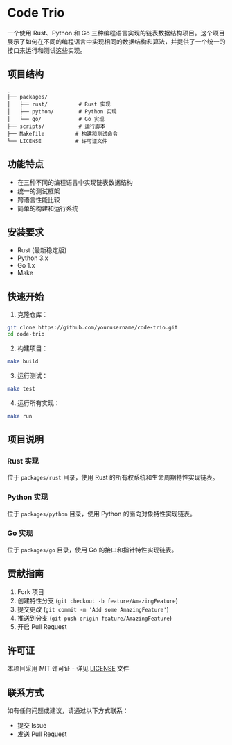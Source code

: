 # Code Trio

一个使用 Rust、Python 和 Go 三种编程语言实现的链表数据结构项目。这个项目展示了如何在不同的编程语言中实现相同的数据结构和算法，并提供了一个统一的接口来运行和测试这些实现。

## 项目结构

```
.
├── packages/
│   ├── rust/          # Rust 实现
│   ├── python/        # Python 实现
│   └── go/            # Go 实现
├── scripts/           # 运行脚本
├── Makefile          # 构建和测试命令
└── LICENSE           # 许可证文件
```

## 功能特点

- 在三种不同的编程语言中实现链表数据结构
- 统一的测试框架
- 跨语言性能比较
- 简单的构建和运行系统

## 安装要求

- Rust (最新稳定版)
- Python 3.x
- Go 1.x
- Make

## 快速开始

1. 克隆仓库：

```bash
git clone https://github.com/yourusername/code-trio.git
cd code-trio
```

2. 构建项目：

```bash
make build
```

3. 运行测试：

```bash
make test
```

4. 运行所有实现：

```bash
make run
```

## 项目说明

### Rust 实现

位于 `packages/rust` 目录，使用 Rust 的所有权系统和生命周期特性实现链表。

### Python 实现

位于 `packages/python` 目录，使用 Python 的面向对象特性实现链表。

### Go 实现

位于 `packages/go` 目录，使用 Go 的接口和指针特性实现链表。

## 贡献指南

1. Fork 项目
2. 创建特性分支 (`git checkout -b feature/AmazingFeature`)
3. 提交更改 (`git commit -m 'Add some AmazingFeature'`)
4. 推送到分支 (`git push origin feature/AmazingFeature`)
5. 开启 Pull Request

## 许可证

本项目采用 MIT 许可证 - 详见 [LICENSE](LICENSE) 文件

## 联系方式

如有任何问题或建议，请通过以下方式联系：

- 提交 Issue
- 发送 Pull Request
